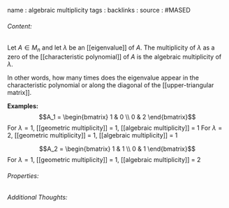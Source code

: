name : algebraic multiplicity
tags : 
backlinks : 
source : #MASED 

###### Content:
Let $A \in M_n$ and let $\lambda$ be an [[eigenvalue]] of $A$. The multiplicity of $\lambda$ as a zero of the [[characteristic polynomial]] of $A$ is the algebraic multiplicity of $\lambda$.

In other words, how many times does the eigenvalue appear in the characteristic polynomial or along the diagonal of the [[upper-triangular matrix]].

**Examples:**
$$A_1 = \begin{bmatrix} 1 & 0 \\ 0 & 2 \end{bmatrix}$$ For $\lambda = 1$, [[geometric multiplicity]] = 1, [[algebraic multiplicity]] = 1
For $\lambda = 2$, [[geometric multiplicity]] = 1, [[algebraic multiplicity]] = 1

$$A_2 = \begin{bmatrix} 1 & 1 \\ 0 & 1 \end{bmatrix}$$ For $\lambda = 1$, [[geometric multiplicity]] = 1, [[algebraic multiplicity]] = 2

###### Properties:


###### Additional Thoughts:
